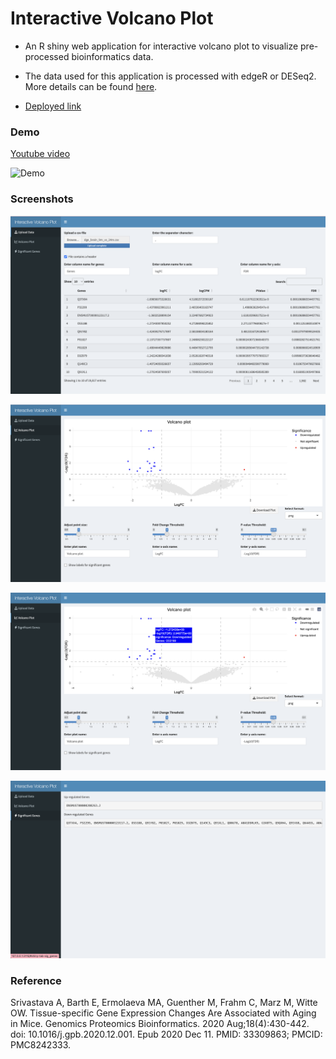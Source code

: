 # Interactive Volcano Plot

* An R shiny web application for interactive volcano plot to visualize pre-processed bioinformatics data.

* The data used for this application is processed with edgeR or DESeq2. More details can be found [here]( https://github.com/uyennguyen30696/BME237).

* [Deployed link](https://uyennguyen30696.shinyapps.io/shiny_app_DEG/)

### Demo

[Youtube video](https://youtu.be/k3WvXQ2nNAM)

![Demo](./assets/volcano_demo.gif)

### Screenshots

![Screenshot](./assets/volcano1.png)

![Screenshot](./assets/volcano2.png)

![Screenshot](./assets/volcano3.png)

![Screenshot](./assets/volcano4.png)

### Reference
Srivastava A, Barth E, Ermolaeva MA, Guenther M, Frahm C, Marz M, Witte OW. Tissue-specific Gene Expression Changes Are Associated with Aging in Mice. Genomics Proteomics Bioinformatics. 2020 Aug;18(4):430-442. doi: 10.1016/j.gpb.2020.12.001. Epub 2020 Dec 11. PMID: 33309863; PMCID: PMC8242333.
